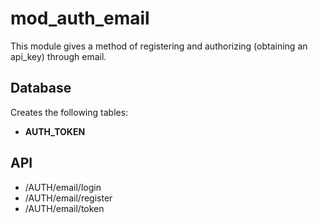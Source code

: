 mod_auth_email
===========

This module gives a method of registering and authorizing (obtaining an api_key) through email.


Database
--------

Creates the following tables:
- **AUTH_TOKEN**


API
---

- /AUTH/email/login
- /AUTH/email/register
- /AUTH/email/token
